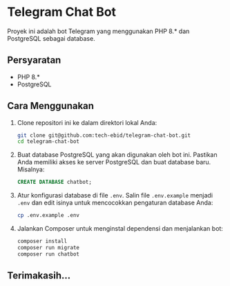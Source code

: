 # Telegram Chat Bot

Proyek ini adalah bot Telegram yang menggunakan PHP 8.* dan PostgreSQL sebagai database.

## Persyaratan

- PHP 8.*
- PostgreSQL

## Cara Menggunakan

1. Clone repositori ini ke dalam direktori lokal Anda:

    ```bash
    git clone git@github.com:tech-ebid/telegram-chat-bot.git
    cd telegram-chat-bot
    ```

2. Buat database PostgreSQL yang akan digunakan oleh bot ini. Pastikan Anda memiliki akses ke server PostgreSQL dan buat database baru. Misalnya:

    ```sql
    CREATE DATABASE chatbot;
    ```

3. Atur konfigurasi database di file `.env`. Salin file `.env.example` menjadi `.env` dan edit isinya untuk mencocokkan pengaturan database Anda:

    ```bash
    cp .env.example .env

4. Jalankan Composer untuk menginstal dependensi dan menjalankan bot:

    ```bash
    composer install
    composer run migrate
    composer run chatbot
    ```

## Terimakasih...
